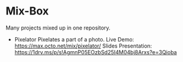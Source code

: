 # Mix-Box
Many projects mixed up in one repository.

- Pixelator
    Pixelates a part of a photo.
    Live Demo: https://max.octo.net/mix/pixelator/
    Slides Presentation: https://1drv.ms/p/s!AgmnP05EOzbSd25I4M04bj8Arxs?e=3Qioba